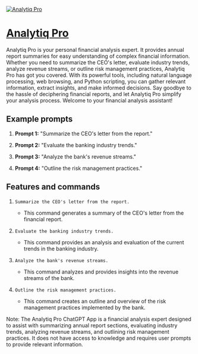 [![Analytiq Pro](https://files.oaiusercontent.com/file-k6lNltClDyR0B742ZnMnLlXY?se=2123-10-16T22%3A07%3A08Z&sp=r&sv=2021-08-06&sr=b&rscc=max-age%3D31536000%2C%20immutable&rscd=attachment%3B%20filename%3Df1f2d87d-be31-42b8-9755-47fc927e57fc.png&sig=Pe1tXwEruigR3LCTyZGQ1FQi5hDJyWL0hYJ2QSd9plI%3D)](https://chat.openai.com/g/g-T2dQfz9oS-analytiq-pro)

# [Analytiq Pro](https://chat.openai.com/g/g-T2dQfz9oS-analytiq-pro)

Analytiq Pro is your personal financial analysis expert. It provides annual report summaries for easy understanding of complex financial information. Whether you need to summarize the CEO's letter, evaluate industry trends, analyze revenue streams, or outline risk management practices, Analytiq Pro has got you covered. With its powerful tools, including natural language processing, web browsing, and Python scripting, you can gather relevant information, extract insights, and make informed decisions. Say goodbye to the hassle of deciphering financial reports, and let Analytiq Pro simplify your analysis process. Welcome to your financial analysis assistant!

## Example prompts

1. **Prompt 1:** "Summarize the CEO's letter from the report."

2. **Prompt 2:** "Evaluate the banking industry trends."

3. **Prompt 3:** "Analyze the bank's revenue streams."

4. **Prompt 4:** "Outline the risk management practices."

## Features and commands

1. `Summarize the CEO's letter from the report.`
   - This command generates a summary of the CEO's letter from the financial report.

2. `Evaluate the banking industry trends.`
   - This command provides an analysis and evaluation of the current trends in the banking industry.

3. `Analyze the bank's revenue streams.`
   - This command analyzes and provides insights into the revenue streams of the bank.

4. `Outline the risk management practices.`
   - This command creates an outline and overview of the risk management practices implemented by the bank.

Note: The Analytiq Pro ChatGPT App is a financial analysis expert designed to assist with summarizing annual report sections, evaluating industry trends, analyzing revenue streams, and outlining risk management practices. It does not have access to knowledge and requires user prompts to provide relevant information.